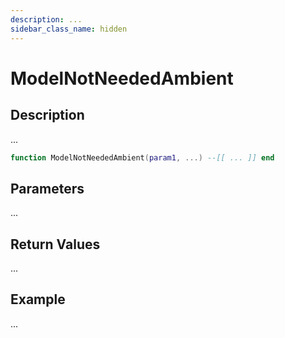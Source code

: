 ```yaml
---
description: ...
sidebar_class_name: hidden
---
```


# ModelNotNeededAmbient

## Description

...

```lua
function ModelNotNeededAmbient(param1, ...) --[[ ... ]] end
```

## Parameters

...

## Return Values

...

## Example

...

